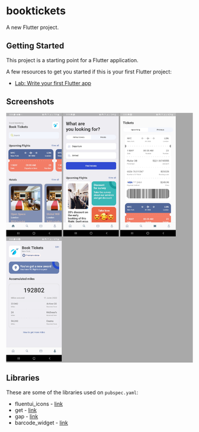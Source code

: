 # booktickets

A new Flutter project.

## Getting Started

This project is a starting point for a Flutter application.

A few resources to get you started if this is your first Flutter project:

- [Lab: Write your first Flutter app](https://flutter.dev/docs/get-started/codelab)

## Screenshots

<p style="background-color:rgb(169,169,169);">
<img src="screenshots/01.jpg" alt="Login and Register" width = "150" >
<img src="screenshots/02.jpg" alt="Login and Register" width = "150" >
<img src="screenshots/03.jpg" alt="Login and Register" width = "150" >
<img src="screenshots/04.jpg" alt="Login and Register" width = "150" >

## Libraries

These are some of the libraries used on `pubspec.yaml`:
- fluentui_icons - [link](https://pub.dev/packages/fluentui_icons)
- get - [link](https://pub.dev/packages/get)
- gap - [link](https://pub.dev/packages/gap)
- barcode_widget - [link](https://pub.dev/packages/barcode_widget)